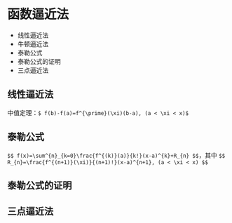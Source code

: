 # 函数逼近法

- 线性逼近法
- 牛顿逼近法
- 泰勒公式
- 泰勒公式的证明
- 三点逼近法

		
## 线性逼近法

中值定理：`$ f(b)-f(a)=f^{\prime}(\xi)(b-a), (a < \xi < x)$`

		
## 泰勒公式

`$$ f(x)=\sum^{n}_{k=0}\frac{f^{(k)}(a)}{k!}(x-a)^{k}+R_{n} $$`，其中
`$$ R_{n}=\frac{f^{(n+1)}(\xi)}{(n+1)!}(x-a)^{n+1}, (a < \xi < x) $$`

		
## 泰勒公式的证明

		
## 三点逼近法

